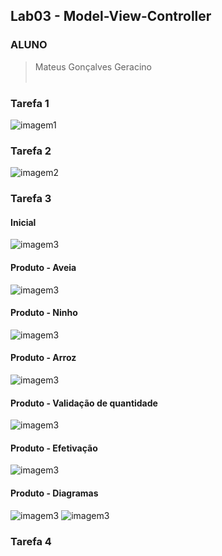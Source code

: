 ## Lab03 - Model-View-Controller

### ALUNO
   >Mateus Gonçalves Geracino
<br><br>

### Tarefa 1
  ![imagem1](imagens/tarefa1.png)
<br>

### Tarefa 2
  ![imagem2](imagens/tarefa2.png)
<br>

### Tarefa 3
#### Inicial
 ![imagem3](imagens/inicial.jpg)
#### Produto - Aveia
 ![imagem3](imagens/aveia.jpg)
#### Produto - Ninho
 ![imagem3](imagens/ninho.jpg)
#### Produto - Arroz
 ![imagem3](imagens/arroz.jpg)
#### Produto - Validação de quantidade
 ![imagem3](imagens/validacao.jpg)
#### Produto - Efetivação
 ![imagem3](imagens/compra.jpg)
 
 
#### Produto - Diagramas
 ![imagem3](imagens/diagrama_global.jpg)
 ![imagem3](imagens/diagrama_blocos.jpg)
<br>

### Tarefa 4
<br>
